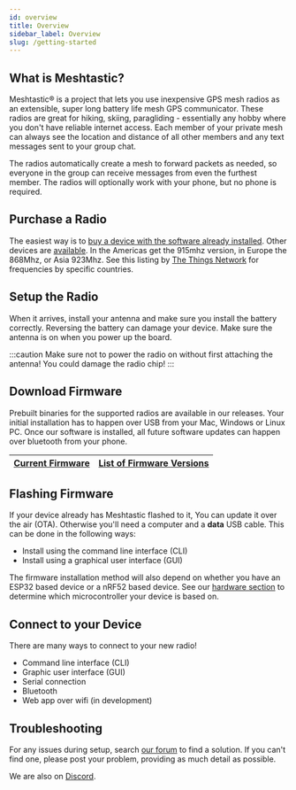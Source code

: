 ```yaml
---
id: overview
title: Overview
sidebar_label: Overview
slug: /getting-started
---
```


## What is Meshtastic?

Meshtastic® is a project that lets you use inexpensive GPS mesh radios as an extensible, super long battery life mesh GPS communicator. These radios are great for hiking, skiing, paragliding - essentially any hobby where you don't have reliable internet access. Each member of your private mesh can always see the location and distance of all other members and any text messages sent to your group chat.

The radios automatically create a mesh to forward packets as needed, so everyone in the group can receive messages from even the furthest member. The radios will optionally work with your phone, but no phone is required.


## Purchase a Radio

The easiest way is to [buy a device with the software already installed](https://www.aliexpress.com/item/4001178678568.html). Other devices are [available](/docs/hardware/tbeam-hardware). In the Americas get the 915mhz version, in Europe the 868Mhz, or Asia 923Mhz. See this listing by [The Things Network](https://www.thethingsnetwork.org/docs/lorawan/frequencies-by-country.html) for frequencies by specific countries.

## Setup the Radio

When it arrives, install your antenna and make sure you install the battery correctly. Reversing the battery can damage your device. Make sure the antenna is on when you power up the board.

:::caution
Make sure not to power the radio on without first attaching the antenna! You could damage the radio chip!
:::

## Download Firmware

Prebuilt binaries for the supported radios are available in our releases. Your initial installation has to happen over USB from your Mac, Windows or Linux PC. Once our software is installed, all future software updates can happen over bluetooth from your phone.

<!--- TODO I'd like to create prettier buttons for this than just a table --->
| [Current Firmware](https://github.com/meshtastic/meshtastic-device/releases/latest) | [List of Firmware Versions](https://github.com/meshtastic/meshtastic-device/releases/) |
| :--------------: | :-----------------------: |

## Flashing Firmware

If your device already has Meshtastic flashed to it, You can update it over the air (OTA). Otherwise you'll need a computer and a **data** USB cable. This can be done in the following ways:

- Install using the command line interface (CLI)
- Install using a graphical user interface (GUI)

The firmware installation method will also depend on whether you have an ESP32 based device or a nRF52 based device. See our [hardware section](/docs/hardware) to determine which microcontroller your device is based on.

## Connect to your Device

There are many ways to connect to your new radio!

- Command line interface (CLI)
- Graphic user interface (GUI)
- Serial connection
- Bluetooth
- Web app over wifi (in development)

## Troubleshooting

For any issues during setup, search [our forum](https://meshtastic.discourse.group) to find a solution. If you can't find one, please post your problem, providing as much detail as possible.

We are also on [Discord](https://discord.gg/UQJ5QuM7vq).

<!--- A guide to setting up your Meshtastic device.

The easiest way is to [buy a device with the software already installed](https://www.aliexpress.com/item/4001178678568.html) In the Americas get the 915mhz version, In Europe the 868Mhz or Asia 923Mhz [Frequency details](https://www.thethingsnetwork.org/docs/lorawan/frequencies-by-country.html).

Or you can install the software yourself using the instructions below.

## Table of Contents

- [Prerequisites](#prerequisites)
- [Firmware Installation](#firmware-installation)
  - [Using GUI](#firmware-installation-gui)
  - [Using Commandline](#firmware-installation-cli)
- [Troubleshooting](#Troubleshooting)

<a name="prerequisites"></a>
## Prerequisites

- Purchased radios
- Appropriate batteries (18650)
- Computer
- Data MicroUSB Cable (not a charge only one)

<a name="firmware-installation"></a>
## Firmware Installation



<a name="firmware-installation-gui"></a>
### Installing from a GUI - Windows & MacOS

1. Download and unzip the latest Meshtastic firmware [release](https://github.com/meshtastic/Meshtastic-esp32/releases).
2. Download [ESPHome Flasher](https://github.com/esphome/esphome-flasher/releases).
3. Connect your radio to your USB port and open ESPHome Flasher.
4. If your board is not showing under Serial Port then you likely need to install the drivers for the CP210X serial chip. In Windows you can check by searching “Device Manager” and ensuring the device is shown under “Ports”.
5. If there is an error, download the [drivers](https://www.silabs.com/products/development-tools/software/usb-to-uart-bridge-vcp-drivers), then unzip and run the Installer application.
6. In ESPHome Flasher, refresh the serial ports and select the port to which your board is connected.
7. Browse to the previously downloaded firmware and select the correct firmware based on the board type.
8. Select Flash ESP.
9. Once complete, “Done! Flashing is complete!” will be shown.
10. The board will boot and show the Meshtastic logo.
11. Debug messages sent from the Meshtastic device can be viewed with a terminal program such as PuTTY. Within PuTTY, click “Serial”, enter the “Serial line” com port (can be found at step 4), enter “Speed” as 921600, then click “Open”.


<a name="firmware-installation-cli"></a>
### Installing from a Commandline - Linux

Requires `Python` and `pip`

1. Download and unzip the latest Meshtastic firmware [release](https://github.com/meshtastic/Meshtastic-esp32/releases).
2. `pip install --upgrade esptool` - Installs esptool on your machine
3. Connect your radio to your USB port
4. `esptool.py chip_id` - Confirm that your device is talking to your PC by running
You should see something like:
```
mydir$ esptool.py chip_id
esptool.py v2.6
Found 2 serial ports
Serial port /dev/ttyUSB0
Connecting....
Detecting chip type... ESP32
Chip is ESP32D0WDQ6 (revision 1)
Features: WiFi, BT, Dual Core, 240MHz, VRef calibration in efuse, Coding Scheme None
MAC: 24:6f:28:b5:36:71
Uploading stub...
Running stub...
Stub running...
Warning: ESP32 has no Chip ID. Reading MAC instead.
MAC: 24:6f:28:b5:36:71
Hard resetting via RTS pin...
```
5. `cd` into the directory where you unzipped the latest release.
6. Install the correct firmware for your board with `device-install.sh -f firmware-BOARD-VERSION.bin`
   * Example: `./device-install.sh -f firmware-heltec-1.2.x.bin`
7. To update a the firmware on an existing Meshtastic device, run `device-update.sh -f firmware-BOARD-VERSION.bin`
   * Example: `./device-update.sh -f firmware-heltec-1.2.x.bin`



### Installing from a Commandline - Mac

Installing on OS X through the commandline uses the same method as linux, but requires a slightly different method to install Python, pip and esptool.

OS X (10.15.3/Catalina) comes with Python 2.7 installed, but not pip.

1. `brew install pyenv` - Installs PyEnv
2. `pyenv install 3.7.7` - To install and select Python 3.7.7
3. `pyenv global 3.7.7` - Selects the new version of Python
4. `brew install pip` - Installs pip3
5. `pip3 install --upgrade esptool` - Installs esptool

You may need to install a driver from Silicon Labs for the [CP210X USB to UART bridge](https://www.silabs.com/products/development-tools/software/usb-to-uart-bridge-vcp-drivers)

6. Now install as per installing on the Linux commandline.

### Installing from a Commandline - Windows

Requires Python, pip, Gitbash

1. Download and install [Python](https://www.python.org/)
2. If you have a recent version of Python, pip should be installed by default. Check using the command `py -m pip --version`. This will display the installed version of pip. If it returns an error, you will need to [install pip](https://pip.pypa.io/en/stable/installing/).
3. Download and install [Gitbash](https://gitforwindows.org/) (or other appropriate shell)
4. Run `gitbash` and complete the installation as per the instructions for linux commandline.

<a name="troubleshooting"></a>
## Troubleshooting

For any issues during setup, search [our forum](https://meshtastic.discourse.group) to find a solution. If you can't find one, please post your problem, providing as much detail as possible.

--->
